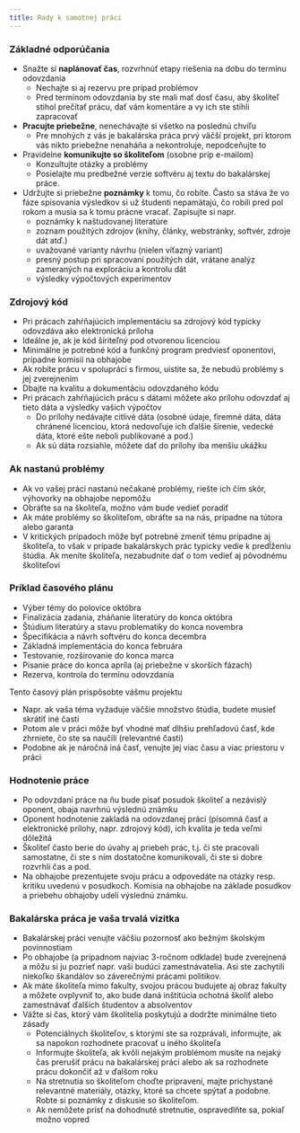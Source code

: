 ```yaml
---
title: Rady k samotnej práci
---
```


### Základné odporúčania

  - Snažte si **naplánovať čas**, rozvrhnúť etapy riešenia na dobu do
    termínu odovzdania
      - Nechajte si aj rezervu pre prípad problémov
      - Pred termínom odovzdania by ste mali mať dosť času, aby školiteľ
        stihol prečítať prácu, dať vám komentáre a vy ich ste stihli
        zapracovať
  - **Pracujte priebežne**, nenechávajte si všetko na poslednú chvíľu
      - Pre mnohých z vás je bakalárska práca prvý väčší projekt, pri
        ktorom vás nikto priebežne nenaháňa a nekontroluje, nepodceňujte
        to
  - Pravidelne **komunikujte so školiteľom** (osobne príp e-mailom)
      - Konzultujte otázky a problémy
      - Posielajte mu predbežné verzie softvéru aj textu do bakalárskej
        práce.
  - Udržujte si priebežne **poznámky** k tomu, čo robíte. Často sa stáva
    že vo fáze spisovania výsledkov si už študenti nepamätajú, čo robili
    pred pol rokom a musia sa k tomu prácne vracať. Zapisujte si napr.
      - poznámky k naštudovanej literatúre
      - zoznam použitých zdrojov (knihy, články, webstránky, softvér,
        zdroje dát atď.)
      - uvažované varianty návrhu (nielen víťazný variant)
      - presný postup pri spracovaní použitých dát, vrátane analýz
        zameraných na exploráciu a kontrolu dát
      - výsledky výpočtových experimentov

### Zdrojový kód

  - Pri prácach zahŕňajúcich implementáciu sa zdrojový kód typicky
    odovzdáva ako elektronická príloha
  - Ideálne je, ak je kód šíriteľný pod otvorenou licenciou
  - Minimálne je potrebné kód a funkčný program predviesť oponentovi,
    prípadne komisii na obhajobe
  - Ak robíte prácu v spolupráci s firmou, uistite sa, že nebudú
    problémy s jej zverejnením
  - Dbajte na kvalitu a dokumentáciu odovzdaného kódu
  - Pri prácach zahŕňajúcich prácu s dátami môžete ako prílohu odovzdať
    aj tieto dáta a výsledky vašich výpočtov
      - Do prílohy nedávajte citlivé dáta (osobné údaje, firemné dáta,
        dáta chránené licenciou, ktorá nedovoľuje ich ďalšie šírenie,
        vedecké dáta, ktoré ešte neboli publikované a pod.)
      - Ak sú dáta rozsiahle, môžete dať do prílohy iba menšiu ukážku

### Ak nastanú problémy

  - Ak vo vašej práci nastanú nečakané problémy, riešte ich čím skôr,
    výhovorky na obhajobe nepomôžu
  - Obráťte sa na školiteľa, možno vám bude vedieť poradiť
  - Ak máte problémy so školiteľom, obráťte sa na nás, prípadne na
    tútora alebo garanta
  - V kritických prípadoch môže byť potrebné zmeniť tému prípadne aj
    školiteľa, to však v prípade bakalárskych prác typicky vedie k
    predĺženiu štúdia. Ak meníte školiteľa, nezabudnite dať o tom
    vedieť aj pôvodnému školiteľovi

### Príklad časového plánu

  - Výber témy do polovice októbra
  - Finalizácia zadania, zháňanie literatúry do konca októbra
  - Štúdium literatúry a stavu problematiky do konca novembra
  - Špecifikácia a návrh softvéru do konca decembra
  - Základná implementácia do konca februára
  - Testovanie, rozširovanie do konca marca
  - Písanie práce do konca apríla (aj priebežne v skorších fázach)
  - Rezerva, kontrola do termínu odovzdania

Tento časový plán prispôsobte vášmu projektu

  - Napr. ak vaša téma vyžaduje väčšie množstvo štúdia, budete musieť
    skrátiť iné časti
  - Potom ale v práci môže byť vhodné mať dlhšiu prehľadovú časť, kde
    zhrniete, čo ste sa naučili (relevantné časti)
  - Podobne ak je náročná iná časť, venujte jej viac času a viac
    priestoru v práci

### Hodnotenie práce

  - Po odovzdaní práce na ňu bude písať posudok školiteľ a nezávislý
    oponent, obaja navrhnú výslednú známku
  - Oponent hodnotenie zakladá na odovzdanej práci (písomná časť a
    elektronické prílohy, napr. zdrojový kód), ich kvalita je teda veľmi
    dôležitá
  - Školiteľ často berie do úvahy aj priebeh prác, t.j. či ste pracovali
    samostatne, či ste s ním dostatočne komunikovali, či ste si dobre
    rozvrhli čas a pod.
  - Na obhajobe prezentujete svoju prácu a odpovedáte na otázky resp.
    kritiku uvedenú v posudkoch. Komisia na obhajobe na základe posudkov
    a priebehu obhajoby udelí výslednú známku.

### Bakalárska práca je vaša trvalá vizitka

  - Bakalárskej práci venujte väčšiu pozornosť ako bežným školským
    povinnostiam
  - Po obhajobe (a prípadnom najviac 3-ročnom odklade) bude zverejnená a
    môžu si ju pozrieť napr. vaši budúci zamestnávatelia. Asi ste
    zachytili niekoľko škandálov so záverečnými prácami politikov.
  - Ak máte školiteľa mimo fakulty, svojou prácou budujete aj obraz
    fakulty a môžete ovplyvniť to, ako bude daná inštitúcia ochotná
    školiť alebo zamestnávať ďalších študentov a absolventov
  - Vážte si čas, ktorý vám školitelia poskytujú a dodržte minimálne
    tieto zásady
      - Potenciálnych školiteľov, s ktorými ste sa rozprávali,
        informujte, ak sa napokon rozhodnete pracovať u iného školiteľa
      - Informujte školiteľa, ak kvôli nejakým problémom musíte na
        nejaký čas prerušiť prácu na bakalárskej práci alebo ak sa
        rozhodnete prácu dokončiť až v ďalšom roku
      - Na stretnutia so školiteľom choďte pripravení, majte prichystané
        relevantné materiály, otázky, ktoré sa chcete spýtať a podobne.
        Robte si poznámky z diskusie so školiteľom.
      - Ak nemôžete prísť na dohodnuté stretnutie, ospravedlňte sa,
        pokiaľ možno vopred
